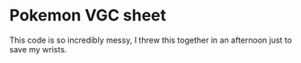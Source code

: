 # Pokemon VGC sheet

This code is so incredibly messy, I threw this together in an afternoon just to save my wrists.
